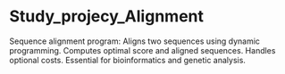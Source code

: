 # Study_projecy_Alignment
Sequence alignment program: Aligns two sequences using dynamic programming. Computes optimal score and aligned sequences. Handles optional costs. Essential for bioinformatics and genetic analysis.
